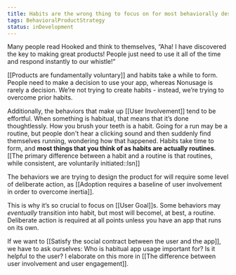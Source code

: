 ```yaml
---
title: Habits are the wrong thing to focus on for most behaviorally designed applications
tags: BehavioralProductStrategy
status: inDevelopment
---
```


Many people read Hooked and think to themselves, “Aha! I have discovered the key to making great products! People just need to use it all of the time and respond instantly to our whistle!”

[[Products are fundamentally voluntary]] and habits take a while to form. People need to make a decision to use your app, whereas Nonusage is rarely a decision. We’re not trying to create habits - instead, we’re trying to overcome prior habits. 

Additionally, the behaviors that make up [[User Involvement]] tend to be effortful. When something is habitual, that means that it’s done thoughtlessly. How you brush your teeth is a habit. Going for a run may be a routine, but people don't hear a clicking sound and then suddenly find themselves running, wondering how that happened. Habits take time to form, and **most things that you think of as habits are actually routines**. [[The primary difference between a habit and a routine is that routines, while consistent, are voluntarily initiated::lsn]]

The behaviors we are trying to design the product for will require some level of deliberate action, as [[Adoption requires a baseline of user involvement in order to overcome inertia]]. 

This is why it’s so crucial to focus on [[User Goal]]s. Some behaviors may *eventually* transition into habit, but most will becomel, at best, a routine. Deliberate action is required at all points unless you have an app that runs on its own.

If we want to [[Satisfy the social contract between the user and the app]], we have to ask ourselves: Who is habitual app usage important for? Is it helpful to the user? I elaborate on this more in [[The difference between user involvement and user engagement]].